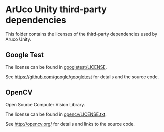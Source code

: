 # ArUco Unity third-party dependencies

This folder contains the licenses of the third-party dependencies used by Aruco Unity.

## Google Test
The license can be found in [googletest/LICENSE](googletest/LICENSE).

See https://github.com/google/googletest for details and the source code.

## OpenCV
Open Source Computer Vision Library.

The license can be found in [opencv/LICENSE.txt](opencv/LICENSE.txt).

See http://opencv.org/ for details and links to the source code.